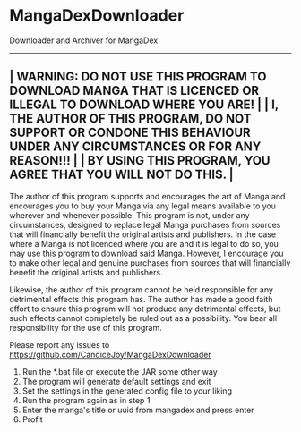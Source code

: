 # MangaDexDownloader
Downloader and Archiver for MangaDex

------------------------------------------------------------------------------------------------------------------------
| WARNING: DO NOT USE THIS PROGRAM TO DOWNLOAD MANGA THAT IS LICENCED OR ILLEGAL TO DOWNLOAD WHERE YOU ARE!            |
| I, THE AUTHOR OF THIS PROGRAM, DO NOT SUPPORT OR CONDONE THIS BEHAVIOUR UNDER ANY CIRCUMSTANCES OR FOR ANY REASON!!! |
|                          BY USING THIS PROGRAM, YOU AGREE THAT YOU WILL NOT DO THIS.                                 |
------------------------------------------------------------------------------------------------------------------------

The author of this program supports and encourages the art of Manga and encourages you to buy your Manga via any legal
means available to you wherever and whenever possible.  This program is not, under any circumstances, designed to
replace legal Manga purchases from sources that will financially benefit the original artists and publishers.
In the case where a Manga is not licenced where you are and it is legal to do so, you may use this program to download
said Manga.  However, I encourage you to make other legal and genuine purchases from sources that will financially
benefit the original artists and publishers.

Likewise, the author of this program cannot be held responsible for any detrimental effects this program has.  The author
has made a good faith effort to ensure this program will not produce any detrimental effects, but such effects cannot
completely be ruled out as a possibility.  You bear all responsibility for the use of this program.

Please report any issues to https://github.com/CandiceJoy/MangaDexDownloader

1) Run the *.bat file or execute the JAR some other way
2) The program will generate default settings and exit
3) Set the settings in the generated config file to your liking
4) Run the program again as in step 1
5) Enter the manga's title or uuid from mangadex and press enter
6) Profit
